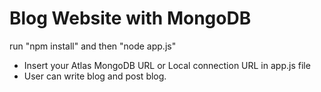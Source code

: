 # Blog Website with MongoDB

run "npm install" and then "node app.js"

- Insert your Atlas MongoDB URL or Local connection URL in app.js file
- User can write blog and post blog.